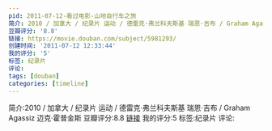 ```yaml
---
pid: 2011-07-12-看过电影-山地自行车之旅
简介: 2010 / 加拿大 / 纪录片 运动 / 德雷克·弗兰科夫斯基 瑞恩·吉布 / Graham Agassiz 迈克·霍普金斯
豆瓣评分: '8.8'
链接: https://movie.douban.com/subject/5981293/
创建时间: '2011-07-12 12:33:44'
我的评分: '5'
标签: 纪录片
评论:
tags: [douban]
categories: [timeline]
---
```

简介:2010 / 加拿大 / 纪录片 运动 / 德雷克·弗兰科夫斯基 瑞恩·吉布 / Graham Agassiz 迈克·霍普金斯
豆瓣评分:8.8
[链接](https://movie.douban.com/subject/5981293/)
我的评分:5
标签:纪录片
评论:
